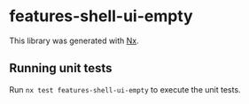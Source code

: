 # features-shell-ui-empty

This library was generated with [Nx](https://nx.dev).

## Running unit tests

Run `nx test features-shell-ui-empty` to execute the unit tests.
